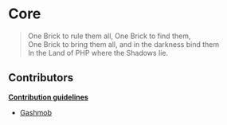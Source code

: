# Core

> One Brick to rule them all, One Brick to find them,   
> One Brick to bring them all, and in the darkness bind them   
> In the Land of PHP where the Shadows lie.

## Contributors

[**Contribution guidelines**](CONTRIBUTING.md)

- [Gashmob](https://github.com/Gashmob/)
